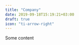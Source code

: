 ```yaml
---
title: "Company"
date: 2019-09-18T15:19:21+03:00
draft: true
icon: "ti-arrow-right"
---
```

Some content